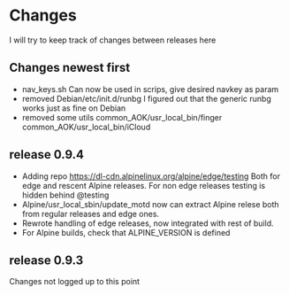 # Changes

I will try to keep track of changes between releases here

## Changes newest first

- nav_keys.sh
Can now be used in scrips, give desired navkey as param
- removed Debian/etc/init.d/runbg
I figured out that the generic runbg works just as fine on Debian
- removed some utils
common_AOK/usr_local_bin/finger
common_AOK/usr_local_bin/iCloud


## release 0.9.4

- Adding repo https://dl-cdn.alpinelinux.org/alpine/edge/testing Both for edge and rescent Alpine releases. For non edge releases testing is hidden behind @testing
- Alpine/usr_local_sbin/update_motd now can extract Alpine relese both from regular releases and edge ones.
- Rewrote handling of edge releases, now integrated with rest of build.
- For Alpine builds, check that ALPINE_VERSION is defined

## release 0.9.3

Changes not logged up to this point
